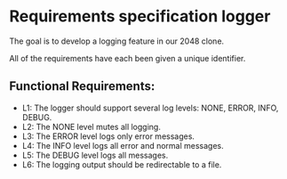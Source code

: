 # Requirements specification logger

The goal is to develop a logging feature in our 2048 clone.

All of the requirements have each been given a unique identifier.

## Functional Requirements:

* L1: The logger should support several log levels: NONE, ERROR, INFO, DEBUG.
* L2: The NONE level mutes all logging.
* L3: The ERROR level logs only error messages.
* L4: The INFO level logs all error and normal messages.
* L5: The DEBUG level logs all messages.
* L6: The logging output should be redirectable to a file.

